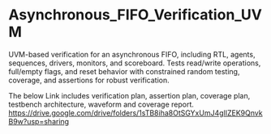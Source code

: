 # Asynchronous_FIFO_Verification_UVM
UVM-based verification for an asynchronous FIFO, including RTL, agents, sequences, drivers, monitors, and scoreboard. Tests read/write operations, full/empty flags, and reset behavior with constrained random testing, coverage, and assertions for robust verification.

The below Link includes verification plan, assertion plan, coverage plan, testbench architecture, waveform and coverage report. 
https://drive.google.com/drive/folders/1sTB8iha8OtSGYxUmJ4glIZEK9QnvkB9w?usp=sharing
